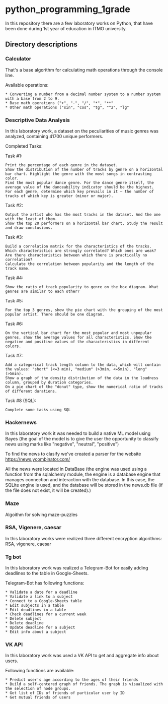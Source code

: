 # python_programming_1grade
In this repository there are a few laboratory works on Python, that have been done during 1st year of education in ITMO university.

## Directory descriptions
### Calculator
That's a base algorithm for calculating math operations through the console line.

Available operations:
```
* Converting a number from a decimal number system to a number system with a base from 2 to 9.
* Base math operations ("+", "-", "/", "*", "**"
* Other math operations ("sin", "cos", "tg", "^2", "lg"
```

### Descriptive Data Analysis
In this laboratory work, a dataset on the peculiarities of music genres was analyzed, containing 41700 unique performers.

Completed Tasks:

Task #1:
```
Print the percentage of each genre in the dataset.
Show the distribution of the number of tracks by genre on a horizontal bar chart. Highlight the genre with the most songs in contrasting color.
Find the most popular dance genre. For the dance genre itself, the average value of the danceability indicator should be the highest.
For each genre, determine which key prevails in it – the number of tracks of which key is greater (minor or major).
```

Task #2:
```
Output the artist who has the most tracks in the dataset. And the one with the least of them.
Show the top 20 performers on a horizontal bar chart. Study the result and draw conclusions.
```

Task #3:
```
Build a correlation matrix for the characteristics of the tracks. Which characteristics are strongly correlated? Which ones are weak? Are there characteristics between which there is practically no correlation?
Calculate the correlation between popularity and the length of the track name.
```

Task #4:
```
Show the ratio of track popularity to genre on the box diagram. What genres are similar to each other?
```

Task #5:
```
For the top 3 genres, show the pie chart with the grouping of the most popular artist. There should be one diagram.
```

Task #6:
```
On the vertical bar chart for the most popular and most unpopular genres, show the average values for all characteristics. Show the negative and positive values of the characteristics in different colors.
```

Task #7:
```
Add a categorical track length column to the data, which will contain the values: "short" (<=3 min), "medium" (>3min, <=5min), "long" (>5min).
Show a graph of the density distribution of the data in the loudness column, grouped by duration categories.
On a pie chart of the "donut" type, show the numerical ratio of tracks of different durations.
```

Task #8 (SQL):
```
Complete some tasks using SQL
```
### Hackernews
In this laboratory work it was needed to build a native ML model using Bayes (the goal of the model is to give the user the opportunity to classify news using marks like "negative", "neutral", "positive")


To find the news to clasify we've created a parser for the website https://news.ycombinator.com/


All the news were located in DataBase (the engine was used using a function from the sqlalchemy module, the engine is a database engine that manages connection and interaction with the database. In this case, the SQLite engine is used, and the database will be stored in the news.db file (if the file does not exist, it will be created).)


### Maze

Algoithm for solving maze-puzzles

### RSA, Vigenere, caesar

In this laboratory works were realized three different encryption algorithms: RSA, vigenere, caesar

### Tg bot

In this laboratory work was realized a Telegram-Bot for easily adding deadlines to the table in Google-Sheets.

Telegram-Bot has following functions:
```
* Validate a date for a deadline
* Validate a link to a subject
* Connect to a Google-Sheets table
* Edit subjects in a table
* Edit deadlines in a table
* Check deadlines for a current week
* Delete subject
* Delete deadline
* Update deadline for a subject
* Edit info about a subject
```

### VK API

In this laboratory work was used a VK API to get and aggregate info about users.

Following functions are available:
```
* Predict user's age according to the ages of their friends
* Build a self-centered graph of friends. The graph is visualized with the selection of node groups.
* Get list of IDs of friends of particular user by ID
* Get mutual friends of users
```
